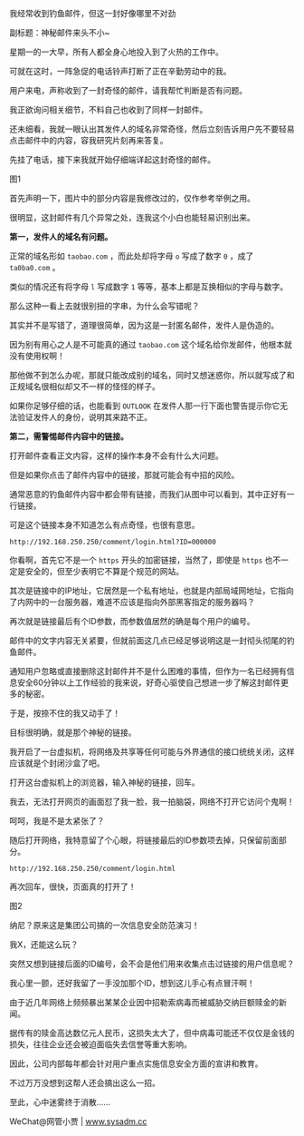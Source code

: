 我经常收到钓鱼邮件，但这一封好像哪里不对劲

副标题：神秘邮件来头不小~



星期一的一大早，所有人都全身心地投入到了火热的工作中。

可就在这时，一阵急促的电话铃声打断了正在辛勤劳动中的我。



用户来电，声称收到了一封奇怪的邮件，请我帮忙判断是否有问题。

我正欲询问相关细节，不料自己也收到了同样一封邮件。

还未细看，我就一眼认出其发件人的域名非常奇怪，然后立刻告诉用户先不要轻易点击邮件中的内容，容我研究片刻再来答复。

先挂了电话，接下来我就开始仔细端详起这封奇怪的邮件。

图1



首先声明一下，图片中的部分内容是我修改过的，仅作参考举例之用。

很明显，这封邮件有几个异常之处，连我这个小白也能轻易识别出来。



**第一，发件人的域名有问题。**

正常的域名形如 `taobao.com` ，而此处却将字母 `o` 写成了数字 `0` ，成了 `ta0ba0.com` 。

类似的情况还有将字母 `l` 写成数字 `1` 等等，基本上都是互换相似的字母与数字。

那么这种一看上去就很别扭的字串，为什么会写错呢？

其实并不是写错了，道理很简单，因为这是一封匿名邮件，发件人是伪造的。

因为别有用心之人是不可能真的通过 `taobao.com` 这个域名给你发邮件，他根本就没有使用权啊！

那他做不到怎么办呢，那就只能改成别的域名，同时又想迷惑你，所以就写成了和正规域名很相似却又不一样的怪怪的样子。

如果你足够仔细的话，也能看到 `OUTLOOK` 在发件人那一行下面也警告提示你它无法验证发件人的身份，说明其来路不正。



**第二，需警惕邮件内容中的链接。**

打开邮件查看正文内容，这样的操作本身不会有什么大问题。

但是如果你点击了邮件内容中的链接，那就可能会有中招的风险。

通常恶意的钓鱼邮件内容中都会带有链接，而我们从图中可以看到，其中正好有一行链接。

可是这个链接本身不知道怎么有点奇怪，也很有意思。

```
http://192.168.250.250/comment/login.html?ID=000000
```



你看啊，首先它不是一个 `https` 开头的加密链接，当然了，即使是 `https` 也不一定是安全的，但至少表明它不算是个规范的网站。

其次是链接中的IP地址，它居然是一个私有地址，也就是内部局域网地址，它指向了内网中的一台服务器，难道不应该是指向外部黑客指定的服务器吗？

再次就是链接最后有个ID参数，而参数值居然的确是每个用户的编号。



邮件中的文字内容无关紧要，但就前面这几点已经足够说明这是一封彻头彻尾的钓鱼邮件。

通知用户忽略或直接删除这封邮件并不是什么困难的事情，但作为一名已经拥有信息安全60分钟以上工作经验的我来说，好奇心驱使自己想进一步了解这封邮件更多的秘密。

于是，按捺不住的我又动手了！



目标很明确，就是那个神秘的链接。

我开启了一台虚拟机，将网络及共享等任何可能与外界通信的接口统统关闭，这样应该就是个封闭沙盒了吧。

打开这台虚拟机上的浏览器，输入神秘的链接，回车。

我去，无法打开网页的画面怼了我一脸，我一拍脑袋，网络不打开它访问个鬼啊！

呵呵，我是不是太紧张了？



随后打开网络，我特意留了个心眼，将链接最后的ID参数项去掉，只保留前面部分。

```
http://192.168.250.250/comment/login.html
```



再次回车，很快，页面真的打开了！

图2



纳尼？原来这是集团公司搞的一次信息安全防范演习！

我X，还能这么玩？

突然又想到链接后面的ID编号，会不会是他们用来收集点击过链接的用户信息呢？

我心里一颤，还好我留了一手没加那个ID，想到这儿手心有点冒汗啊！



由于近几年网络上频频暴出某某企业因中招勒索病毒而被威胁交纳巨额赎金的新闻。

据传有的赎金高达数亿元人民币，这损失太大了，但中病毒可能还不仅仅是金钱的损失，往往企业还会被迫面临失去信誉等重大影响。

因此，公司内部每年都会针对用户重点实施信息安全方面的宣讲和教育。

不过万万没想到这帮人还会搞出这么一招。

至此，心中迷雾终于消散......



WeChat@网管小贾 | www.sysadm.cc